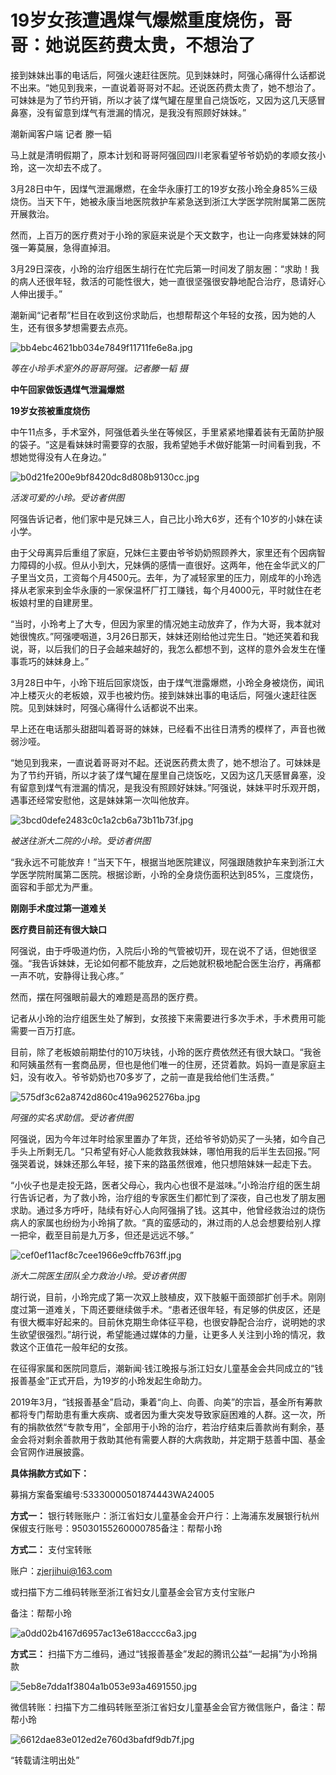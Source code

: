 # 19岁女孩遭遇煤气爆燃重度烧伤，哥哥：她说医药费太贵，不想治了

接到妹妹出事的电话后，阿强火速赶往医院。见到妹妹时，阿强心痛得什么话都说不出来。“她见到我来，一直说着哥哥对不起。还说医药费太贵了，她不想治了。可妹妹是为了节约开销，所以才装了煤气罐在屋里自己烧饭吃，又因为这几天感冒鼻塞，没有留意到煤气有泄漏的情况，是我没有照顾好妹妹。”

潮新闻客户端 记者 滕一韬

马上就是清明假期了，原本计划和哥哥阿强回四川老家看望爷爷奶奶的孝顺女孩小玲，这一次却去不成了。

3月28日中午，因煤气泄漏爆燃，在金华永康打工的19岁女孩小玲全身85%三级烧伤。当天下午，她被永康当地医院救护车紧急送到浙江大学医学院附属第二医院开展救治。

然而，上百万的医疗费对于小玲的家庭来说是个天文数字，也让一向疼爱妹妹的阿强一筹莫展，急得直掉泪。

3月29日深夜，小玲的治疗组医生胡行在忙完后第一时间发了朋友圈：“求助！我的病人还很年轻，救活的可能性很大，她一直很坚强很安静地配合治疗，恳请好心人伸出援手。”

潮新闻“记者帮”栏目在收到这份求助后，也想帮帮这个年轻的女孩，因为她的人生，还有很多梦想需要去点亮。

![bb4ebc4621bb034e7849f11711fe6e8a.jpg](https://raw.githubusercontent.com/qqhsx/qqnews_image/main/2024/03/31/19岁女孩遭遇煤气爆燃重度烧伤，哥哥：她说医药费太贵，不想治了/bb4ebc4621bb034e7849f11711fe6e8a.jpg)

_等在小玲手术室外的哥哥阿强。记者滕一韬 摄_

**中午回家做饭遇煤气泄漏爆燃**

**19岁女孩被重度烧伤**

中午11点多，手术室外，阿强低着头坐在等候区，手里紧紧地攥着装有无菌防护服的袋子。“这是看妹妹时需要穿的衣服，我希望她手术做好能第一时间看到我，不想她觉得没有人在身边。”

![b0d21fe200e9bf8420dc8d808b9130cc.jpg](https://raw.githubusercontent.com/qqhsx/qqnews_image/main/2024/03/31/19岁女孩遭遇煤气爆燃重度烧伤，哥哥：她说医药费太贵，不想治了/b0d21fe200e9bf8420dc8d808b9130cc.jpg)

_活泼可爱的小玲。受访者供图_

阿强告诉记者，他们家中是兄妹三人，自己比小玲大6岁，还有个10岁的小妹在读小学。

由于父母离异后重组了家庭，兄妹仨主要由爷爷奶奶照顾养大，家里还有个因病智力障碍的小叔。但从小到大，兄妹俩的感情一直很好。这两年，他在金华武义的厂子里当文员，工资每个月4500元。去年，为了减轻家里的压力，刚成年的小玲选择从老家来到金华永康的一家保温杯厂打工赚钱，每个月4000元，平时就住在老板娘村里的自建房里。

“当时，小玲考上了大专，但因为家里的情况她主动放弃了，作为大哥，我本就对她很愧疚。”阿强哽咽道，3月26日那天，妹妹还刚给他过完生日。“她还笑着和我说，哥，以后我们的日子会越来越好的，我怎么都想不到，这样的意外会发生在懂事乖巧的妹妹身上。”

3月28日中午，小玲下班后回家烧饭，由于煤气泄露爆燃，小玲全身被烧伤，闻讯冲上楼灭火的老板娘，双手也被灼伤。接到妹妹出事的电话后，阿强火速赶往医院。见到妹妹时，阿强心痛得什么话都说不出来。

早上还在电话那头甜甜叫着哥哥的妹妹，已经看不出往日清秀的模样了，声音也微弱沙哑。

“她见到我来，一直说着哥哥对不起。还说医药费太贵了，她不想治了。可妹妹是为了节约开销，所以才装了煤气罐在屋里自己烧饭吃，又因为这几天感冒鼻塞，没有留意到煤气有泄漏的情况，是我没有照顾好妹妹。”阿强说，妹妹平时乐观开朗，遇事还经常安慰他，这是妹妹第一次叫他放弃。

![3bcd0defe2483c0c1a2cb6a73b11b73f.jpg](https://raw.githubusercontent.com/qqhsx/qqnews_image/main/2024/03/31/19岁女孩遭遇煤气爆燃重度烧伤，哥哥：她说医药费太贵，不想治了/3bcd0defe2483c0c1a2cb6a73b11b73f.jpg)

_被送往浙大二院的小玲。受访者供图_

“我永远不可能放弃！”当天下午，根据当地医院建议，阿强跟随救护车来到浙江大学医学院附属第二医院。根据诊断，小玲的全身烧伤面积达到85%，三度烧伤，面容和手部尤为严重。

**刚刚手术度过第一道难关**

**医疗费目前还有很大缺口**

阿强说，由于呼吸道灼伤，入院后小玲的气管被切开，现在说不了话，但她很坚强。“我告诉妹妹，无论如何都不能放弃，之后她就积极地配合医生治疗，再痛都一声不吭，安静得让我心疼。”

然而，摆在阿强眼前最大的难题是高昂的医疗费。

记者从小玲的治疗组医生处了解到，女孩接下来需要进行多次手术，手术费用可能需要一百万打底。

目前，除了老板娘前期垫付的10万块钱，小玲的医疗费依然还有很大缺口。“我爸和阿姨虽然有一套商品房，但也是他们唯一的住房，还贷着款。妈妈一直是家庭主妇，没有收入。爷爷奶奶也70多岁了，之前一直是我给他们生活费。”

![575df3c62a8742d860c419a9625276ba.jpg](https://raw.githubusercontent.com/qqhsx/qqnews_image/main/2024/03/31/19岁女孩遭遇煤气爆燃重度烧伤，哥哥：她说医药费太贵，不想治了/575df3c62a8742d860c419a9625276ba.jpg)

 _阿强的实名求助信。受访者供图_

阿强说，因为今年过年时给家里置办了年货，还给爷爷奶奶买了一头猪，如今自己手头上所剩无几。“只希望有好心人能救救我妹妹，哪怕用我的后半生去回报。”阿强哭着说，妹妹还那么年轻，接下来的路虽然很难，他只想陪妹妹一起走下去。

“小伙子也是走投无路，医者父母心，我内心也很不是滋味。”小玲治疗组的医生胡行告诉记者，为了救小玲，治疗组的专家医生们都忙到了深夜，自己也发了朋友圈求助。通过多方呼吁，陆续有好心人向阿强捐了钱。这其中，他曾经救治过的烧伤病人的家属也纷纷为小玲捐了款。“真的蛮感动的，淋过雨的人总会想要给别人撑一把伞，截至目前是九万多，但还是远远不够。”

![cef0ef11acf8c7cee1966e9cffb763ff.jpg](https://raw.githubusercontent.com/qqhsx/qqnews_image/main/2024/03/31/19岁女孩遭遇煤气爆燃重度烧伤，哥哥：她说医药费太贵，不想治了/cef0ef11acf8c7cee1966e9cffb763ff.jpg)

_浙大二院医生团队全力救治小玲。受访者供图_

胡行说，目前，小玲完成了第一次双上肢植皮，双下肢躯干面颈部扩创手术。刚刚度过第一道难关，下周还要继续做手术。“患者还很年轻，有足够的供皮区，还是有很大概率好起来的。目前休克期生命体征平稳，也很安静配合治疗，说明她的求生欲望很强烈。”胡行说，希望能通过媒体的力量，让更多人关注到小玲的情况，救救这个正值花一般年纪的女孩。

在征得家属和医院同意后，潮新闻·钱江晚报与浙江妇女儿童基金会共同成立的“钱报善基金”正式开启，为19岁的小玲发起生命助力。

2019年3月，“钱报善基金”启动，秉着“向上、向善、向美”的宗旨，基金所有筹款都将专门帮助患有重大疾病、或者因为重大突发导致家庭困难的人群。这一次，所有的捐款依然“专款专用”，全部用于小玲的治疗，若治疗结束后善款尚有剩余，基金会将对剩余善款用于救助其他有需要人群的大病救助，并定期于慈善中国、基金会官网作进展披露。

**具体捐款方式如下：**

募捐方案备案编号:53330000501874443WA24005

**方式一：** 银行转账账户：浙江省妇女儿童基金会开户行：上海浦东发展银行杭州保俶支行账号：95030155260000785备注：帮帮小玲

**方式二：** 支付宝转账

账户：zjerjihui@163.com

或扫描下方二维码转账至浙江省妇女儿童基金会官方支付宝账户

备注：帮帮小玲

![a0dd02b4167d6957ac13e618acccc6a3.jpg](https://raw.githubusercontent.com/qqhsx/qqnews_image/main/2024/03/31/19岁女孩遭遇煤气爆燃重度烧伤，哥哥：她说医药费太贵，不想治了/a0dd02b4167d6957ac13e618acccc6a3.jpg)

**方式三：** 扫描下方二维码，通过“钱报善基金”发起的腾讯公益“一起捐”为小玲捐款

![5eb8e7dda1f3804a1b053e93a4691550.jpg](https://raw.githubusercontent.com/qqhsx/qqnews_image/main/2024/03/31/19岁女孩遭遇煤气爆燃重度烧伤，哥哥：她说医药费太贵，不想治了/5eb8e7dda1f3804a1b053e93a4691550.jpg)

微信转账：扫描下方二维码转账至浙江省妇女儿童基金会官方微信账户，备注：帮帮小玲

![6612dae83e012ed2e760d3bafdf9db7f.jpg](https://raw.githubusercontent.com/qqhsx/qqnews_image/main/2024/03/31/19岁女孩遭遇煤气爆燃重度烧伤，哥哥：她说医药费太贵，不想治了/6612dae83e012ed2e760d3bafdf9db7f.jpg)

“转载请注明出处”

